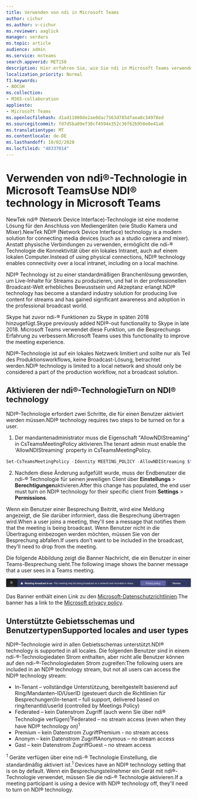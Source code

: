 ```yaml
---
title: Verwenden von ndi in Microsoft Teams
author: cichur
ms.author: v-cichur
ms.reviewer: aaglick
manager: serdars
ms.topic: article
audience: admin
ms.service: msteams
search.appverid: MET150
description: Hier erfahren Sie, wie Sie ndi in Microsoft Teams verwenden.
localization_priority: Normal
f1.keywords:
- NOCSH
ms.collection:
- M365-collaboration
appliesto:
- Microsoft Teams
ms.openlocfilehash: d1ad11000de2ae0dac7563d785dfaea8c34978ed
ms.sourcegitcommit: fd7d5ba09ef30cf4594e352c36f62b950e0e41a6
ms.translationtype: MT
ms.contentlocale: de-DE
ms.lasthandoff: 10/02/2020
ms.locfileid: "48337014"
---
```

# <a name="use-ndi-technology-in-microsoft-teams"></a><span data-ttu-id="a4c72-103">Verwenden von ndi®-Technologie in Microsoft Teams</span><span class="sxs-lookup"><span data-stu-id="a4c72-103">Use NDI® technology in Microsoft Teams</span></span>

 <span data-ttu-id="a4c72-104">NewTek ndi® (Network Device Interface)-Technologie ist eine moderne Lösung für den Anschluss von Mediengeräten (wie Studio Kamera und Mixer).</span><span class="sxs-lookup"><span data-stu-id="a4c72-104">NewTek NDI® (Network Device Interface) technology is a modern solution for connecting media devices (such as a studio camera and mixer).</span></span> <span data-ttu-id="a4c72-105">Anstatt physische Verbindungen zu verwenden, ermöglicht die ndi-® Technologie die Konnektivität über ein lokales Intranet, auch auf einem lokalen Computer.</span><span class="sxs-lookup"><span data-stu-id="a4c72-105">Instead of using physical connections, NDI® technology enables connectivity over a local intranet, including on a local machine.</span></span>

<span data-ttu-id="a4c72-106">NDI® Technology ist zu einer standardmäßigen Branchenlösung geworden, um Live-Inhalte für Streams zu produzieren, und hat in der professionellen Broadcast-Welt erhebliches Bewusstsein und Akzeptanz erlangt.</span><span class="sxs-lookup"><span data-stu-id="a4c72-106">NDI® technology has become a standard industry solution for producing live content for streams and has gained significant awareness and adoption in the professional broadcast world.</span></span>

<span data-ttu-id="a4c72-107">Skype hat zuvor ndi-® Funktionen zu Skype in späten 2018 hinzugefügt.</span><span class="sxs-lookup"><span data-stu-id="a4c72-107">Skype previously added NDI®-out functionality to Skype in late 2018.</span></span> <span data-ttu-id="a4c72-108">Microsoft Teams verwendet diese Funktion, um die Besprechungs Erfahrung zu verbessern.</span><span class="sxs-lookup"><span data-stu-id="a4c72-108">Microsoft Teams uses this functionality to improve the meeting experience.</span></span>

<span data-ttu-id="a4c72-109">NDI®-Technologie ist auf ein lokales Netzwerk limitiert und sollte nur als Teil des Produktionsworkflows, keine Broadcast-Lösung, betrachtet werden.</span><span class="sxs-lookup"><span data-stu-id="a4c72-109">NDI® technology is limited to a local network and should only be considered a part of the production workflow, not a broadcast solution.</span></span>

## <a name="turn-on-ndi-technology"></a><span data-ttu-id="a4c72-110">Aktivieren der ndi®-Technologie</span><span class="sxs-lookup"><span data-stu-id="a4c72-110">Turn on NDI® technology</span></span>

<span data-ttu-id="a4c72-111">NDI®-Technologie erfordert zwei Schritte, die für einen Benutzer aktiviert werden müssen.</span><span class="sxs-lookup"><span data-stu-id="a4c72-111">NDI® technology requires two steps to be turned on for a user.</span></span>

1. <span data-ttu-id="a4c72-112">Der mandantenadministrator muss die Eigenschaft "AllowNDIStreaming" in CsTeamsMeetingPolicy aktivieren.</span><span class="sxs-lookup"><span data-stu-id="a4c72-112">The tenant admin must enable the 'AllowNDIStreaming' property in CsTeamsMeetingPolicy.</span></span>

```PowerShell
Set-CsTeamsMeetingPolicy -Identity MEETING_POLICY -AllowNDIStreaming $true
```

2. <span data-ttu-id="a4c72-113">Nachdem diese Änderung aufgefüllt wurde, muss der Endbenutzer die ndi-® Technologie für seinen jeweiligen Client über **Einstellungs**  >  **Berechtigungen**aktivieren.</span><span class="sxs-lookup"><span data-stu-id="a4c72-113">After this change has populated, the end user must turn on NDI® technology for their specific client from **Settings** > **Permissions**.</span></span>

<span data-ttu-id="a4c72-114">Wenn ein Benutzer einer Besprechung Beitritt, wird eine Meldung angezeigt, die Sie darüber informiert, dass die Besprechung übertragen wird.</span><span class="sxs-lookup"><span data-stu-id="a4c72-114">When a user joins a meeting, they'll see a message that notifies them that the meeting is being broadcast.</span></span> <span data-ttu-id="a4c72-115">Wenn Benutzer nicht in die Übertragung einbezogen werden möchten, müssen Sie von der Besprechung abfallen.</span><span class="sxs-lookup"><span data-stu-id="a4c72-115">If users don’t want to be included in the broadcast, they’ll need to drop from the meeting.</span></span>

<span data-ttu-id="a4c72-116">Die folgende Abbildung zeigt die Banner Nachricht, die ein Benutzer in einer Teams-Besprechung sieht.</span><span class="sxs-lookup"><span data-stu-id="a4c72-116">The following image shows the banner message that a user sees in a Teams meeting.</span></span>

![er ndi® Technology-Banner, das in einer Teams-Besprechung angezeigt wird.](media/NDI-disclosure.png)

<span data-ttu-id="a4c72-118">Das Banner enthält einen Link zu den [Microsoft-Datenschutzrichtlinien](https://aka.ms/teamsprivacy).</span><span class="sxs-lookup"><span data-stu-id="a4c72-118">The banner has a link to the [Microsoft privacy policy](https://aka.ms/teamsprivacy).</span></span>

## <a name="supported-locales-and-user-types"></a><span data-ttu-id="a4c72-119">Unterstützte Gebietsschemas und Benutzertypen</span><span class="sxs-lookup"><span data-stu-id="a4c72-119">Supported locales and user types</span></span>

<span data-ttu-id="a4c72-120">NDI®-Technologie wird in allen Gebietsschemas unterstützt.</span><span class="sxs-lookup"><span data-stu-id="a4c72-120">NDI® technology is supported in all locales.</span></span> <span data-ttu-id="a4c72-121">Die folgenden Benutzer sind in einem ndi-®-Technologiedaten Strom enthalten, aber nicht alle Benutzer können auf den ndi-®-Technologiedaten Strom zugreifen:</span><span class="sxs-lookup"><span data-stu-id="a4c72-121">The following users are included in an NDI® technology stream, but not all users can access the NDI® technology stream:</span></span>

- <span data-ttu-id="a4c72-122">In-Tenant – vollständige Unterstützung, bereitgestellt basierend auf Ring/Mandanten-ID/UserID (gesteuert durch die Richtlinien für Besprechungen)</span><span class="sxs-lookup"><span data-stu-id="a4c72-122">In-tenant – full support, delivered based on ring/tenantId/userId (controlled by Meetings Policy)</span></span>
- <span data-ttu-id="a4c72-123">Federated – kein Datenstrom Zugriff (auch wenn Sie über ndi® Technologie verfügen)<sup>1</sup></span><span class="sxs-lookup"><span data-stu-id="a4c72-123">Federated – no stream access (even when they have NDI® technology on)<sup>1</sup></span></span>
- <span data-ttu-id="a4c72-124">Premium – kein Datenstrom Zugriff</span><span class="sxs-lookup"><span data-stu-id="a4c72-124">Premium - no stream access</span></span>
- <span data-ttu-id="a4c72-125">Anonym – kein Datenstrom Zugriff</span><span class="sxs-lookup"><span data-stu-id="a4c72-125">Anonymous – no stream access</span></span>
- <span data-ttu-id="a4c72-126">Gast – kein Datenstrom Zugriff</span><span class="sxs-lookup"><span data-stu-id="a4c72-126">Guest – no stream access</span></span>  

<span data-ttu-id="a4c72-127"><sup>1</sup> Geräte verfügen über eine ndi-® Technologie Einstellung, die standardmäßig aktiviert ist.</span><span class="sxs-lookup"><span data-stu-id="a4c72-127"><sup>1</sup> Devices have an NDI® technology setting that is on by default.</span></span> <span data-ttu-id="a4c72-128">Wenn ein Besprechungsteilnehmer ein Gerät mit ndi®-Technologie verwendet, müssen Sie die ndi-® Technologie aktivieren.</span><span class="sxs-lookup"><span data-stu-id="a4c72-128">If a meeting participant is using a device with NDI® technology off, they'll need to turn on NDI® technology.</span></span>
